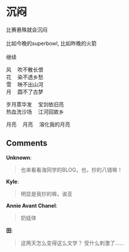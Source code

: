 # 沉闷

<div id="msgcns!9884D0A402622CB2!3632" class="bvMsg">比赛悬殊就会沉闷<br /><br />比如今晚的superbowl, 比如昨晚的火箭<br /><br />继续<br /><pre>风  吹不散长恨<br />花  染不透乡愁<br />雪  映不出山河<br />月  圆不了古梦</pre><pre>岁月蒸华发  宝剑依旧亮<br />热血洗沙场  江河回故乡</pre><pre>月亮  月亮  溶化我的月亮</pre></div>

## Comments

**Unknown**:
> 也来看看海同学的BLOG，也，抄的八错嘛！

**Kyle**:
> 明显是我抄的嘛，诶亚

**Annie Avant Chanel**:
> 奶娃体

**田**:
> 这两天怎么变得这么文学？
受什么刺激了......

